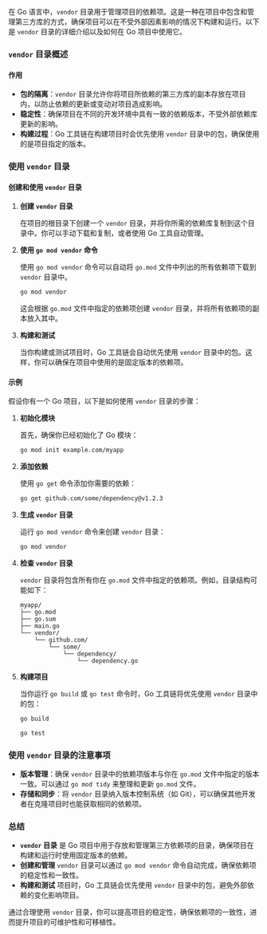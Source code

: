 在 Go 语言中，`vendor` 目录用于管理项目的依赖项。这是一种在项目中包含和管理第三方库的方式，确保项目可以在不受外部因素影响的情况下构建和运行。以下是 `vendor` 目录的详细介绍以及如何在 Go 项目中使用它。

### `vendor` 目录概述

#### 作用

- **包的隔离**：`vendor` 目录允许你将项目所依赖的第三方库的副本存放在项目内，以防止依赖的更新或变动对项目造成影响。
- **稳定性**：确保项目在不同的开发环境中具有一致的依赖版本，不受外部依赖库更新的影响。
- **构建过程**：Go 工具链在构建项目时会优先使用 `vendor` 目录中的包，确保使用的是项目指定的版本。

### 使用 `vendor` 目录

#### 创建和使用 `vendor` 目录

1. **创建 `vendor` 目录**

   在项目的根目录下创建一个 `vendor` 目录，并将你所需的依赖库复制到这个目录中。你可以手动下载和复制，或者使用 Go 工具自动管理。

2. **使用 `go mod vendor` 命令**

   使用 `go mod vendor` 命令可以自动将 `go.mod` 文件中列出的所有依赖项下载到 `vendor` 目录中。

   ```bash
   go mod vendor
   ```

   这会根据 `go.mod` 文件中指定的依赖项创建 `vendor` 目录，并将所有依赖项的副本放入其中。

3. **构建和测试**

   当你构建或测试项目时，Go 工具链会自动优先使用 `vendor` 目录中的包。这样，你可以确保在项目中使用的是固定版本的依赖项。

#### 示例

假设你有一个 Go 项目，以下是如何使用 `vendor` 目录的步骤：

1. **初始化模块**

   首先，确保你已经初始化了 Go 模块：

   ```bash
   go mod init example.com/myapp
   ```

2. **添加依赖**

   使用 `go get` 命令添加你需要的依赖：

   ```bash
   go get github.com/some/dependency@v1.2.3
   ```

3. **生成 `vendor` 目录**

   运行 `go mod vendor` 命令来创建 `vendor` 目录：

   ```bash
   go mod vendor
   ```

4. **检查 `vendor` 目录**

   `vendor` 目录将包含所有你在 `go.mod` 文件中指定的依赖项。例如，目录结构可能如下：

   ```
   myapp/
   ├── go.mod
   ├── go.sum
   ├── main.go
   └── vendor/
       └── github.com/
           └── some/
               └── dependency/
                   └── dependency.go
   ```

5. **构建项目**

   当你运行 `go build` 或 `go test` 命令时，Go 工具链将优先使用 `vendor` 目录中的包：

   ```bash
   go build
   ```

   ```bash
   go test
   ```

### 使用 `vendor` 目录的注意事项

- **版本管理**：确保 `vendor` 目录中的依赖项版本与你在 `go.mod` 文件中指定的版本一致。可以通过 `go mod tidy` 来整理和更新 `go.mod` 文件。
- **存储和同步**：将 `vendor` 目录纳入版本控制系统（如 Git），可以确保其他开发者在克隆项目时也能获取相同的依赖项。

### 总结

- **`vendor` 目录** 是 Go 项目中用于存放和管理第三方依赖项的目录，确保项目在构建和运行时使用固定版本的依赖。
- **创建和管理** `vendor` 目录可以通过 `go mod vendor` 命令自动完成，确保依赖项的稳定性和一致性。
- **构建和测试** 项目时，Go 工具链会优先使用 `vendor` 目录中的包，避免外部依赖的变化影响项目。

通过合理使用 `vendor` 目录，你可以提高项目的稳定性，确保依赖项的一致性，进而提升项目的可维护性和可移植性。